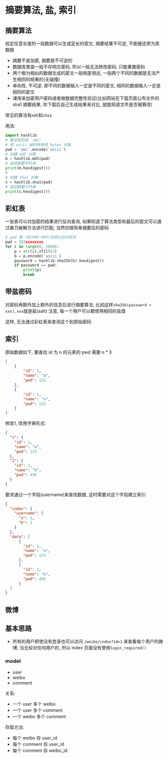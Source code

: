 # 摘要算法, 盐, 索引

## 摘要算法
给定任意长度的一段数据可以生成定长的密文, 摘要结果不可逆, 不能被还原为原数据

- 摘要不是加密, 摘要是不可逆的
- 数据库里面一般不存明文密码, 所以一般无法修改密码, 只能重置密码
- 两个极为相似的数据生成的密文一般相差很远, 一般两个不同的数据是无法产生相同的结果的(无碰撞)
- 单向性, 不可逆. 即不同的数据输入一定是不同的密文, 相同的数据输入一定是相同的密文
- 课用来加密用户密码或者做数据完整性验证(比如网站在下载页面公布文件的 sha1 摘要结果, 你下载后自己生成结果来对比, 就能知道文件是否被篡改)

常见的算法有`md5`和`sha1`

用法:

```python
import hashlib
# 要加密的是 'abc'
# 用 ascii 编码转换成 bytes 对象
pwd = 'abc'.encode('ascii')
# 创建 md5 对象
m = hashlib.md5(pwd)
# 返回摘要字符串
print(m.hexdigest())
#
# 创建 sha1 对象
s = hashlib.sha1(pwd)
# 返回摘要字符串
print(s.hexdigest())
```

## 彩虹表
一张表可以对加密的结果进行反向查询, 如果知道了算法类型和最后的密文可以通过暴力破解方法进行匹配, 当然仅限简单摘要后的密码

```python
# pwd 是一段(000~999)加密以后的密文
pwd = 203xxxxxxxx
for i in range(0, 1000):
    p = str(i).zfill(3)
    b = p.encode('ascii')
    password = hashlib.sha256(b).hexdigest()
    if password == pwd:
        print(p)
        break
```

## 带盐密码
对密码再额外加上额外的信息后进行摘要算法, 比如这样`sha256(password + xxx)`, `xxx`就是盐(salt)
注意, 每一个用户可以都使用相同的盐值

这样, 无法通过彩虹表来查询这个到原始密码

## 索引

原始数据如下, 要查找 id 为 n 的元素的 pwd 需要 n * 3
```json
[
    {
        "id": 1,
        "name": "a",
        "pwd": 123
    },
    {
        "id": 1,
        "name": "a",
        "pwd": 123
    }
]
```

修改1, 改用字典形式:

```json
{
  "1": {
    "id": 1,
    "name": "a",
    "pwd": 123
  }, 
  "2": {
    "id": 2,
    "name": "b",
    "pwd": 456
  }
}
```

要求通过一个字段(username)来查找数据, 这时需要对这个字段建立索引 

```json
{
  "index": {
    "username": {
      "a": 1,
      "b": 2
    }
  },
  "data": [
      {
        "id": 1,
        "name": "a",
        "pwd": 123
      }, 
      {
        "id": 2,
        "name": "b",
        "pwd": 456
      }
  ]
}
```

## 微博

## 基本思路

- 所有的用户即使没有登录也可以访问 `/weibo/index?id=1` 来查看每个用户的微博, 当无权对任何用户的, 所以 index 页面没有使用`login_required()`


### model
- user
- weibo
- comment

关系: 
- 一个 user 多个 weibo
- 一个 user 多个 comment
- 一个 weibo 多个 comment

存取方法: 
- 每个 weibo 存 user_id
- 每个 comment 存 user_id
- 每个 comment 存 weibo_id
